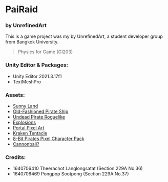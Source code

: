 # PaiRaid
### by UnrefinedArt

This is a game project was my by UnrefinedArt, a student developer group from Bangkok University.

> Physics for Game (GI203)

### Unity Editor & Packages:

- Unity Editor 2021.3.17f1
- TextMeshPro

### Assets:
- [Sunny Land]
- [Old-Fashioned Pirate Ship]
- [Undead Pirate Roguelike]
- [Explosions]
- [Portal Pixel Art]
- [Kraken Tentacle]
- [8-Bit Pirates Pixel Character Pack]
- [Cannonball?]

### Credits:
- 1640706410 Theerachot Langlongsatat (Section 229A No.36)
- 1640706469 Pongpop Sootpong (Section 229A No.37)

[Sunny Land]: https://assetstore.unity.com/packages/2d/characters/sunny-land-103349
[Old-Fashioned Pirate Ship]: https://opengameart.org/content/old-fashioned-pirate-ship
[Undead Pirate Roguelike]: https://opengameart.org/content/undead-pirate-roguelike
[Explosions]: https://opengameart.org/content/explosions-2
[Portal Pixel Art]: https://tenor.com/view/portal-pixel-art-pixelized-spinning-whirlpool-gif-16926051
[Kraken Tentacle]: https://www.pinterest.com/pin/859132066386395596/
[8-Bit Pirates Pixel Character Pack]: https://assetstore.unity.com/packages/2d/characters/2d-8bit-pixel-character-pack-106860
[Cannonball?]: http://pixelartmaker.com/art/ed1232290c04716

